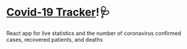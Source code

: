 # [Covid-19 Tracker](https://covid-19-tracker-e8f53.web.app/)!🩺

React app for live statistics and the number of coronavirus confirmed cases, recovered patients, and deaths
